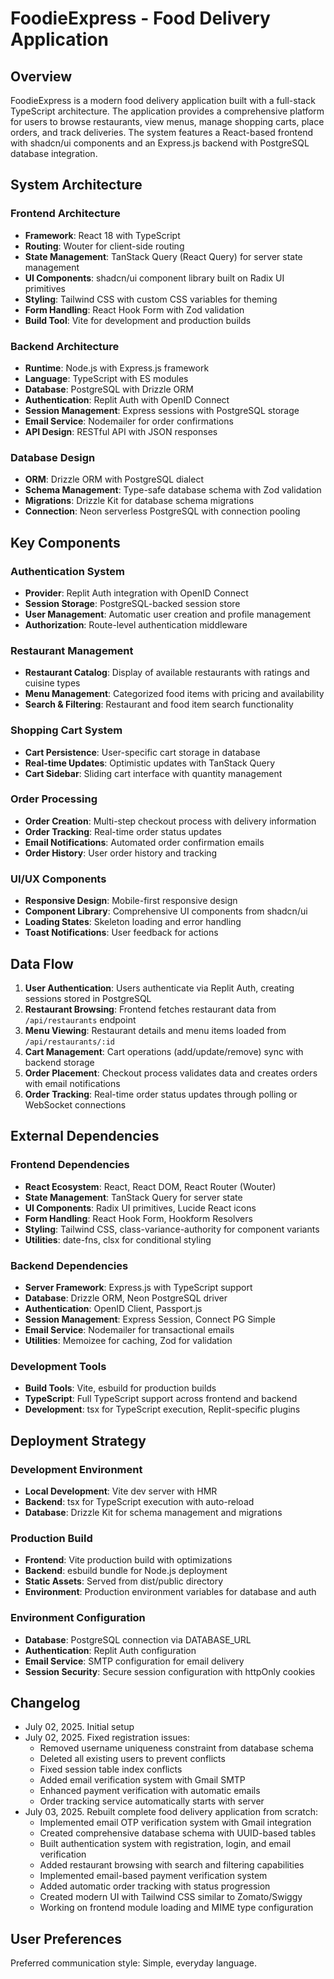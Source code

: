 # FoodieExpress - Food Delivery Application

## Overview

FoodieExpress is a modern food delivery application built with a full-stack TypeScript architecture. The application provides a comprehensive platform for users to browse restaurants, view menus, manage shopping carts, place orders, and track deliveries. The system features a React-based frontend with shadcn/ui components and an Express.js backend with PostgreSQL database integration.

## System Architecture

### Frontend Architecture
- **Framework**: React 18 with TypeScript
- **Routing**: Wouter for client-side routing
- **State Management**: TanStack Query (React Query) for server state management
- **UI Components**: shadcn/ui component library built on Radix UI primitives
- **Styling**: Tailwind CSS with custom CSS variables for theming
- **Form Handling**: React Hook Form with Zod validation
- **Build Tool**: Vite for development and production builds

### Backend Architecture
- **Runtime**: Node.js with Express.js framework
- **Language**: TypeScript with ES modules
- **Database**: PostgreSQL with Drizzle ORM
- **Authentication**: Replit Auth with OpenID Connect
- **Session Management**: Express sessions with PostgreSQL storage
- **Email Service**: Nodemailer for order confirmations
- **API Design**: RESTful API with JSON responses

### Database Design
- **ORM**: Drizzle ORM with PostgreSQL dialect
- **Schema Management**: Type-safe database schema with Zod validation
- **Migrations**: Drizzle Kit for database schema migrations
- **Connection**: Neon serverless PostgreSQL with connection pooling

## Key Components

### Authentication System
- **Provider**: Replit Auth integration with OpenID Connect
- **Session Storage**: PostgreSQL-backed session store
- **User Management**: Automatic user creation and profile management
- **Authorization**: Route-level authentication middleware

### Restaurant Management
- **Restaurant Catalog**: Display of available restaurants with ratings and cuisine types
- **Menu Management**: Categorized food items with pricing and availability
- **Search & Filtering**: Restaurant and food item search functionality

### Shopping Cart System
- **Cart Persistence**: User-specific cart storage in database
- **Real-time Updates**: Optimistic updates with TanStack Query
- **Cart Sidebar**: Sliding cart interface with quantity management

### Order Processing
- **Order Creation**: Multi-step checkout process with delivery information
- **Order Tracking**: Real-time order status updates
- **Email Notifications**: Automated order confirmation emails
- **Order History**: User order history and tracking

### UI/UX Components
- **Responsive Design**: Mobile-first responsive design
- **Component Library**: Comprehensive UI components from shadcn/ui
- **Loading States**: Skeleton loading and error handling
- **Toast Notifications**: User feedback for actions

## Data Flow

1. **User Authentication**: Users authenticate via Replit Auth, creating sessions stored in PostgreSQL
2. **Restaurant Browsing**: Frontend fetches restaurant data from `/api/restaurants` endpoint
3. **Menu Viewing**: Restaurant details and menu items loaded from `/api/restaurants/:id`
4. **Cart Management**: Cart operations (add/update/remove) sync with backend storage
5. **Order Placement**: Checkout process validates data and creates orders with email notifications
6. **Order Tracking**: Real-time order status updates through polling or WebSocket connections

## External Dependencies

### Frontend Dependencies
- **React Ecosystem**: React, React DOM, React Router (Wouter)
- **State Management**: TanStack Query for server state
- **UI Components**: Radix UI primitives, Lucide React icons
- **Form Handling**: React Hook Form, Hookform Resolvers
- **Styling**: Tailwind CSS, class-variance-authority for component variants
- **Utilities**: date-fns, clsx for conditional styling

### Backend Dependencies
- **Server Framework**: Express.js with TypeScript support
- **Database**: Drizzle ORM, Neon PostgreSQL driver
- **Authentication**: OpenID Client, Passport.js
- **Session Management**: Express Session, Connect PG Simple
- **Email Service**: Nodemailer for transactional emails
- **Utilities**: Memoizee for caching, Zod for validation

### Development Tools
- **Build Tools**: Vite, esbuild for production builds
- **TypeScript**: Full TypeScript support across frontend and backend
- **Development**: tsx for TypeScript execution, Replit-specific plugins

## Deployment Strategy

### Development Environment
- **Local Development**: Vite dev server with HMR
- **Backend**: tsx for TypeScript execution with auto-reload
- **Database**: Drizzle Kit for schema management and migrations

### Production Build
- **Frontend**: Vite production build with optimizations
- **Backend**: esbuild bundle for Node.js deployment
- **Static Assets**: Served from dist/public directory
- **Environment**: Production environment variables for database and auth

### Environment Configuration
- **Database**: PostgreSQL connection via DATABASE_URL
- **Authentication**: Replit Auth configuration
- **Email Service**: SMTP configuration for email delivery
- **Session Security**: Secure session configuration with httpOnly cookies

## Changelog

- July 02, 2025. Initial setup
- July 02, 2025. Fixed registration issues:
  - Removed username uniqueness constraint from database schema
  - Deleted all existing users to prevent conflicts
  - Fixed session table index conflicts
  - Added email verification system with Gmail SMTP
  - Enhanced payment verification with automatic emails
  - Order tracking service automatically starts with server
- July 03, 2025. Rebuilt complete food delivery application from scratch:
  - Implemented email OTP verification system with Gmail integration
  - Created comprehensive database schema with UUID-based tables
  - Built authentication system with registration, login, and email verification
  - Added restaurant browsing with search and filtering capabilities
  - Implemented email-based payment verification system
  - Added automatic order tracking with status progression
  - Created modern UI with Tailwind CSS similar to Zomato/Swiggy
  - Working on frontend module loading and MIME type configuration

## User Preferences

Preferred communication style: Simple, everyday language.